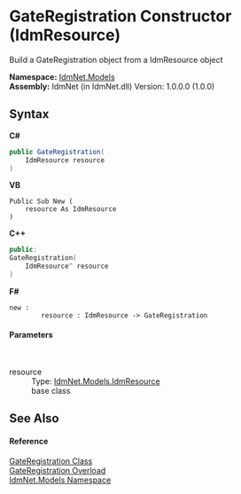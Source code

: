 # GateRegistration Constructor (IdmResource)
 

Build a GateRegistration object from a IdmResource object

**Namespace:**&nbsp;<a href="N_IdmNet_Models">IdmNet.Models</a><br />**Assembly:**&nbsp;IdmNet (in IdmNet.dll) Version: 1.0.0.0 (1.0.0)

## Syntax

**C#**<br />
``` C#
public GateRegistration(
	IdmResource resource
)
```

**VB**<br />
``` VB
Public Sub New ( 
	resource As IdmResource
)
```

**C++**<br />
``` C++
public:
GateRegistration(
	IdmResource^ resource
)
```

**F#**<br />
``` F#
new : 
        resource : IdmResource -> GateRegistration
```


#### Parameters
&nbsp;<dl><dt>resource</dt><dd>Type: <a href="T_IdmNet_Models_IdmResource">IdmNet.Models.IdmResource</a><br />base class</dd></dl>

## See Also


#### Reference
<a href="T_IdmNet_Models_GateRegistration">GateRegistration Class</a><br /><a href="Overload_IdmNet_Models_GateRegistration__ctor">GateRegistration Overload</a><br /><a href="N_IdmNet_Models">IdmNet.Models Namespace</a><br />